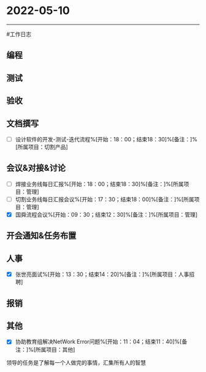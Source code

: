 # 2022-05-10 

---

#工作日志

## 编程



## 测试



## 验收 



## 文档撰写 
- [ ] 设计软件的开发-测试-迭代流程%[开始：18：00；结束18：30]%[备注：]%[所属项目：切割产品]


## 会议&对接&讨论

- [ ] 焊接业务线每日汇报%[开始：18：00；结束18：30]%[备注：]%[所属项目：管理]
- [ ] 切割业务线每日汇报会议%[开始：17：30；结束18：00]%[备注：]%[所属项目：管理]
- [x] 国舜流程会议%[开始：09：30；结束12：30]%[备注：]%[所属项目：管理]

## 开会通知&任务布置



## 人事
- [x] 张世亮面试%[开始：13：30；结束14：20]%[备注：]%[所属项目：人事招聘]


## 报销



## 其他
- [x] 协助教育组解决NetWork Error问题%[开始：11：04；结束11：40]%[备注：]%[所属项目：其他]

领导的任务是了解每一个人做完的事情，汇集所有人的智慧